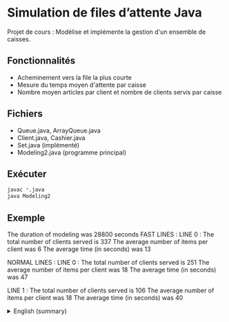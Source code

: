 # Simulation de files d’attente Java

Projet de cours : Modélise et implémente la gestion d'un ensemble de caisses.

## Fonctionnalités
- Acheminement vers la file la plus courte
- Mesure du temps moyen d'attente par caisse
- Nombre moyen articles par client et nombre de clients servis par caisse

## Fichiers
- Queue.java, ArrayQueue.java
- Client.java, Cashier.java
- Set.java (implémenté)
- Modeling2.java (programme principal)

## Exécuter
```bash
javac *.java
java Modeling2
```

## Exemple  
The duration of modeling was 28800 seconds
FAST LINES :
LINE 0 :
The total number of clients served is 337
The average number of items per client was 6
The average time (in seconds) was 13

NORMAL LINES :
LINE 0 :
The total number of clients served is 251
The average number of items per client was 18
The average time (in seconds) was 47

LINE 1 :
The total number of clients served is 106
The average number of items per client was 18
The average time (in seconds) was 40


<details>
  <summary>English (summary)</summary>

# Queue Simulation — Java 

A discrete-event simulation of a supermarket with **fast** and **normal** lanes. Customers with ≤ 12 items are routed to fast lanes. Each tick advances all cashiers, and new customers arrive with a fixed probability. A greedy policy always sends a customer to the **shortest queue** within the relevant set (fast/normal).

## Key features
- Multi-lane sets: 1 fast lane, 2 normal lanes (configured in `Modeling2`)
- Shortest-queue routing (greedy)
- Per-lane metrics: **average wait time**, **average items per customer**, **clients served**
- Generic array-based queue (`Queue<E>`, `ArrayQueue<E>`) with O(1) enqueue/dequeue

## Files
- `Queue.java`, `ArrayQueue.java`
- `Client.java`, `Cashier.java`
- `Set.java` — set of cashiers/lanes
- `Modeling2.java` — main driver

## Run
```bash
javac *.java
java Modeling2
Sample output
pgsql
Copier le code
The duration of modeling was 28800 seconds
FAST LINES :
LINE 0 :
The total number of clients served is 337
The average number of items per client was 6
The average time (in seconds) was 13

NORMAL LINES :
LINE 0 :
The total number of clients served is 251
The average number of items per client was 18
The average time (in seconds) was 47

LINE 1 :
The total number of clients served is 106
The average number of items per client was 18
The average time (in seconds) was 40
